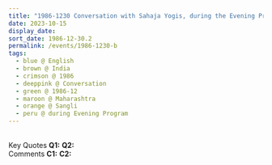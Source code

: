 ```yaml
---
title: "1986-1230 Conversation with Sahaja Yogis, during the Evening Program, the day before Śhrī Mahālakṣhmī Pūjā, Sangli, Maharashtra, India"
date: 2023-10-15
display_date: 
sort_date: 1986-12-30.2
permalink: /events/1986-1230-b
tags:
  - blue @ English
  - brown @ India
  - crimson @ 1986
  - deeppink @ Conversation
  - green @ 1986-12
  - maroon @ Maharashtra
  - orange @ Sangli
  - peru @ during Evening Program
---
```


<br>

<wave-list>
  <list-title color="DarkSeaGreen" width="55">Key Quotes</list-title>
  <list-item color="BlanchedAlmond" width="280"><b>Q1:</b> <i></i></list-item>
  <list-item color="Lavender" width="280"><b>Q2:</b> <i></i></list-item>
</wave-list>

<br>

<wave-list>
  <list-title color="DarkSeaGreen" width="55">Comments</list-title>
  <list-item color="BlanchedAlmond" width="280"><b>C1:</b> <i></i></list-item>
  <list-item color="Lavender" width="280"><b>C2:</b> <i></i></list-item>
</wave-list>